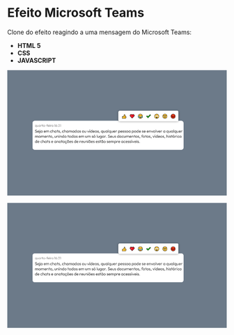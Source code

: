 
# Efeito Microsoft Teams

Clone do efeito reagindo a uma mensagem do Microsoft Teams:
* **HTML 5** 
* **CSS** 
* **JAVASCRIPT**


![logo@3x](https://raw.githubusercontent.com/joaolenosi/emoji-microsoft-teams/main/Screenshot%202021-12-10%20at%2015-13-38%20Efeito%20Microsoft%20Teams.png)

![logo@3x](https://raw.githubusercontent.com/joaolenosi/emoji-microsoft-teams/main/Screenshot%202021-12-10%20at%2015-13-38%20Efeito%20Microsoft%20Teams.png)
